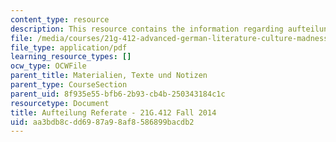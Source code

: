 ```yaml
---
content_type: resource
description: This resource contains the information regarding aufteilung referate.
file: /media/courses/21g-412-advanced-german-literature-culture-madness-murder-mysteries-fall-2014/aa3bdb8cdd6987a98af8586899bacdb2_MIT21G_412F14_Wo3-4_Ref_L.pdf
file_type: application/pdf
learning_resource_types: []
ocw_type: OCWFile
parent_title: Materialien, Texte und Notizen
parent_type: CourseSection
parent_uid: 8f935e55-bfb6-2b93-cb4b-250343184c1c
resourcetype: Document
title: Aufteilung Referate - 21G.412 Fall 2014
uid: aa3bdb8c-dd69-87a9-8af8-586899bacdb2
---
```

